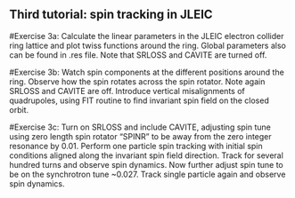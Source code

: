 ## Third tutorial: spin tracking in JLEIC

#Exercise 3a: 
Calculate the linear parameters in the JLEIC electron collider ring lattice and plot twiss functions around the ring. 
Global parameters also can be found in .res file. Note that SRLOSS and CAVITE are turned off.

#Exercise 3b:
Watch spin components at the different positions around the ring. Observe how the spin rotates across the spin rotator. 
Note again SRLOSS and CAVITE are off. Introduce vertical misalignments of quadrupoles, using FIT routine to find invariant 
spin field on the closed orbit.

#Exercise 3c:
Turn on SRLOSS and include CAVITE, adjusting spin tune using zero length spin rotator “SPINR” to be away from the zero 
integer resonance by 0.01. Perform one particle spin tracking with initial spin conditions aligned along the invariant 
spin field direction. Track for several hundred turns and observe spin dynamics. Now further adjust spin tune to be on 
the synchrotron tune ~0.027. Track single particle again and observe spin dynamics.

